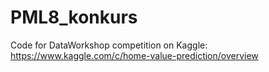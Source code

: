# PML8_konkurs

Code for DataWorkshop competition on Kaggle: https://www.kaggle.com/c/home-value-prediction/overview 
